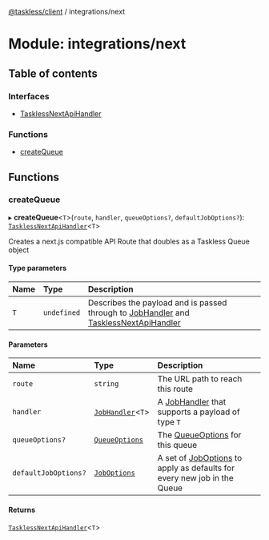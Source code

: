 [@taskless/client](../README.md) / integrations/next

# Module: integrations/next

## Table of contents

### Interfaces

- [TasklessNextApiHandler](../interfaces/integrations_next.TasklessNextApiHandler.md)

### Functions

- [createQueue](integrations_next.md#createqueue)

## Functions

### createQueue

▸ **createQueue**<`T`\>(`route`, `handler`, `queueOptions?`, `defaultJobOptions?`): [`TasklessNextApiHandler`](../interfaces/integrations_next.TasklessNextApiHandler.md)<`T`\>

Creates a next.js compatible API Route that doubles as a Taskless Queue object

#### Type parameters

| Name | Type        | Description                                                                                                                                                              |
| :--- | :---------- | :----------------------------------------------------------------------------------------------------------------------------------------------------------------------- |
| `T`  | `undefined` | Describes the payload and is passed through to [JobHandler](types.md#jobhandler) and [TasklessNextApiHandler](../interfaces/integrations_next.TasklessNextApiHandler.md) |

#### Parameters

| Name                 | Type                                      | Description                                                                                    |
| :------------------- | :---------------------------------------- | :--------------------------------------------------------------------------------------------- |
| `route`              | `string`                                  | The URL path to reach this route                                                               |
| `handler`            | [`JobHandler`](types.md#jobhandler)<`T`\> | A [JobHandler](types.md#jobhandler) that supports a payload of type `T`                        |
| `queueOptions?`      | [`QueueOptions`](types.md#queueoptions)   | The [QueueOptions](types.md#queueoptions) for this queue                                       |
| `defaultJobOptions?` | [`JobOptions`](types.md#joboptions)       | A set of [JobOptions](types.md#joboptions) to apply as defaults for every new job in the Queue |

#### Returns

[`TasklessNextApiHandler`](../interfaces/integrations_next.TasklessNextApiHandler.md)<`T`\>
